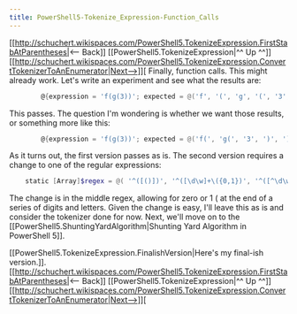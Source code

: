 ```yaml
---
title: PowerShell5-Tokenize_Expression-Function_Calls
---
```

[[http://schuchert.wikispaces.com/PowerShell5.TokenizeExpression.FirstStabAtParentheses|<— Back]]  [[PowerShell5.TokenizeExpression|^^ Up ^^]]  [[http://schuchert.wikispaces.com/PowerShell5.TokenizeExpression.ConvertTokenizerToAnEnumerator|Next—>]][
Finally, function calls. This might already work. Let's write an experiment and see what the results are:
```powershell
        @{expression = 'f(g(3))'; expected = @('f', '(', 'g', '(', '3', ')', ')')}
```
This passes. The question I'm wondering is whether we want those results, or something more like this:
```powershell
        @{expression = 'f(g(3))'; expected = @('f(', 'g(', '3', ')', ')')}
```
As it turns out, the first version passes as is. The second version requires a change to one of the regular expressions:
```powershell
    static [Array]$regex = @( '^([()])', '^([\d\w]+\({0,1})', '^([^\d\w\s]+)' )
```
The change is in the middle regex, allowing for zero or 1 ( at the end of a series of digits and letters. Given the change is easy, I'll leave this as is and consider the tokenizer done for now. Next, we'll move on to the [[PowerShell5.ShuntingYardAlgorithm|Shunting Yard Algorithm in PowerShell 5]].

[[PowerShell5.TokenizeExpression.FinalishVersion|Here's my final-ish version.]].
[[http://schuchert.wikispaces.com/PowerShell5.TokenizeExpression.FirstStabAtParentheses|<— Back]]  [[PowerShell5.TokenizeExpression|^^ Up ^^]]  [[http://schuchert.wikispaces.com/PowerShell5.TokenizeExpression.ConvertTokenizerToAnEnumerator|Next—>]][
